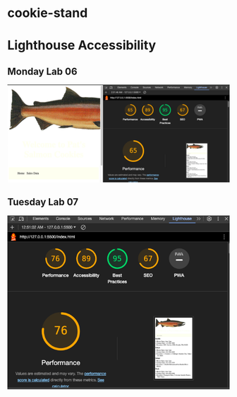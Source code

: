 # cookie-stand

# Lighthouse Accessibility 
## Monday Lab 06
![LHR Mon](./assets/LHR%20Mon.png)

## Tuesday Lab 07
![LHR Tues](./assets/LHR%20Tues.png)
